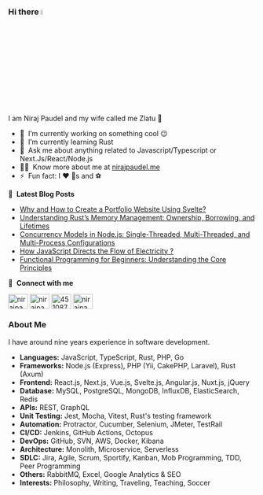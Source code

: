 ### Hi there <a href="https://nirajpaudel.me/"><img src="https://media.giphy.com/media/hvRJCLFzcasrR4ia7z/giphy.gif" width="5%"></a>
I am Niraj Paudel and my wife called me Zlatu :rofl:

- 🔭 &nbsp;I’m currently working on something cool :wink:
- 🌱 &nbsp;I’m currently learning Rust
- 💬 &nbsp;Ask me about anything related to Javascript/Typescript or Next.Js/React/Node.js
- 👨‍💻 &nbsp;Know more about me at [nirajpaudel.me](https://www.nirajpaudel.me)
- ⚡ &nbsp;Fun fact: I :heart: :dog:s and :soccer:

📕 &nbsp;**Latest Blog Posts**
<!-- BLOG-POST-LIST:START -->
- [Why and How to Create a Portfolio Website Using Svelte?](https://medium.com/@nirajpaudel/why-and-how-to-create-a-portfolio-website-using-svelte-465daff4ebf3)
- [Understanding Rust’s Memory Management: Ownership, Borrowing, and Lifetimes](https://www.linkedin.com/pulse/understanding-rusts-memory-management-ownership-borrowing-paudel-izwhc/?trackingId=0ZfPiPOlTeWB6TfVml2Yzw%3D%3D)
- [Concurrency Models in Node.js: Single-Threaded, Multi-Threaded, and Multi-Process Configurations](https://medium.com/@nirajpaudel/concurrency-models-in-node-js-single-threaded-multi-threaded-and-multi-process-configurations-0080488a1c0b)
- [How JavaScript Directs the Flow of Electricity ?](https://www.linkedin.com/pulse/how-javascript-directs-flow-electricity-niraj-paudel-apfrc/)
- [Functional Programming for Beginners: Understanding the Core Principles](https://medium.com/@nirajpaudel/functional-programming-for-beginners-understanding-the-core-principles-fa8df00966f7)
<!-- BLOG-POST-LIST:END -->

🔗 &nbsp;**Connect with me**
<p align="left">
<a href="https://x.com/NirajPaudel62" target="blank"><img align="center" src="https://raw.githubusercontent.com/rahuldkjain/github-profile-readme-generator/master/src/images/icons/Social/twitter.svg" alt="nirajpaudel" height="30" width="40" /></a>
<a href="https://x.com/NirajPaudel62" target="blank"><img align="center" src="https://raw.githubusercontent.com/rahuldkjain/github-profile-readme-generator/master/src/images/icons/Social/linked-in-alt.svg" alt="nirajpaudel" height="30" width="40" /></a>
<a href="https://stackoverflow.com/users/4510870/nirazlatu" target="blank"><img align="center" src="https://raw.githubusercontent.com/rahuldkjain/github-profile-readme-generator/master/src/images/icons/Social/stack-overflow.svg" alt="4510870" height="30" width="40" /></a>
<a href="https://www.instagram.com/nirazlatu" target="blank"><img align="center" src="https://raw.githubusercontent.com/rahuldkjain/github-profile-readme-generator/master/src/images/icons/Social/instagram.svg" alt="nirajpaudel" height="30" width="40" /></a>

### About Me
I have around nine years experience in software development. 

- **Languages:** JavaScript, TypeScript, Rust, PHP, Go
- **Frameworks:** Node.js (Express), PHP (Yii, CakePHP, Laravel), Rust (Axum)
- **Frontend:** React.js, Next.js, Vue.js, Svelte.js, Angular.js, Nuxt.js, jQuery
- **Database:** MySQL, PostgreSQL, MongoDB, InfluxDB, ElasticSearch, Redis
- **APIs:** REST, GraphQL
- **Unit Testing:** Jest, Mocha, Vitest, Rust's testing framework
- **Automation:** Protractor, Cucumber, Selenium, JMeter, TestRail
- **CI/CD:** Jenkins, GitHub Actions, Octopus
- **DevOps:** GitHub, SVN, AWS, Docker, Kibana
- **Architecture:** Monolith, Microservice, Serverless
- **SDLC:** Jira, Agile, Scrum, Sportify, Kanban, Mob Programming, TDD, Peer Programming
- **Others:** RabbitMQ, Excel, Google Analytics & SEO
- **Interests:** Philosophy, Writing, Traveling, Teaching, Soccer
